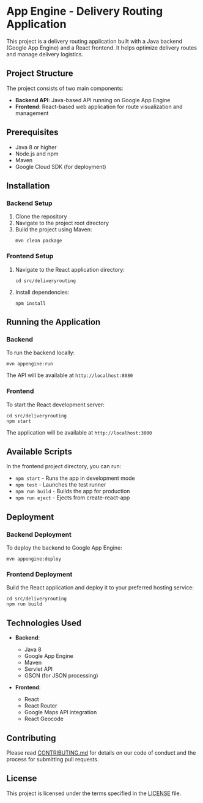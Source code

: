 # App Engine - Delivery Routing Application

This project is a delivery routing application built with a Java backend (Google App Engine) and a React frontend. It helps optimize delivery routes and manage delivery logistics.

## Project Structure

The project consists of two main components:

- **Backend API**: Java-based API running on Google App Engine
- **Frontend**: React-based web application for route visualization and management

## Prerequisites

- Java 8 or higher
- Node.js and npm
- Maven
- Google Cloud SDK (for deployment)

## Installation

### Backend Setup

1. Clone the repository
2. Navigate to the project root directory
3. Build the project using Maven:
   ```
   mvn clean package
   ```

### Frontend Setup

1. Navigate to the React application directory:
   ```
   cd src/deliveryrouting
   ```
2. Install dependencies:
   ```
   npm install
   ```

## Running the Application

### Backend

To run the backend locally:

```
mvn appengine:run
```

The API will be available at `http://localhost:8080`

### Frontend

To start the React development server:

```
cd src/deliveryrouting
npm start
```

The application will be available at `http://localhost:3000`

## Available Scripts

In the frontend project directory, you can run:

- `npm start` - Runs the app in development mode
- `npm test` - Launches the test runner
- `npm run build` - Builds the app for production
- `npm run eject` - Ejects from create-react-app

## Deployment

### Backend Deployment

To deploy the backend to Google App Engine:

```
mvn appengine:deploy
```

### Frontend Deployment

Build the React application and deploy it to your preferred hosting service:

```
cd src/deliveryrouting
npm run build
```

## Technologies Used

- **Backend**:
  - Java 8
  - Google App Engine
  - Maven
  - Servlet API
  - GSON (for JSON processing)

- **Frontend**:
  - React
  - React Router
  - Google Maps API integration
  - React Geocode

## Contributing

Please read [CONTRIBUTING.md](CONTRIBUTING.md) for details on our code of conduct and the process for submitting pull requests.

## License

This project is licensed under the terms specified in the [LICENSE](LICENSE) file.